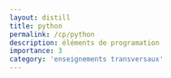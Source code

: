 ```yaml
---
layout: distill
title: python
permalink: /cp/python
description: éléments de programation
importance: 3
category: 'enseignements transversaux'
---
```


<!--

## Variables et types
- `int` (entier relatif), e.g. -3, -2, -1, 0, 1, 2, ...
- `float` (flottant), e.g. 3.14159
- `str` (chaîne de caractères), e.g. 'Hello world'
- `bool` (booléen), True or False

## Opérations de base

### arithmétique 
- `+` (addition) 
- `-` (soustraction) 
- `*` (multiplication) 
- `/` (division)
- `**` (exponentiation)

### assignation
- `=`
- `+=`
- `-=` 
- `*=`
- `/=` 

### comparaison
- `==` 
- `!=`
- `<`
- `<=`
- `>`
- `>=`


##### Graphes de fonctions

-->